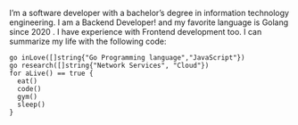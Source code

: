 
I’m a software developer with a bachelor’s degree in information technology engineering.
I am a Backend Developer! and my favorite language is Golang since 2020 . I have experience with Frontend development too. I can summarize my life with the following code:

```golang
go inLove([]string{"Go Programming language","JavaScript"})
go research([]string{"Network Services", "Cloud"})
for aLive() == true {
  eat()
  code()
  gym()
  sleep()
}
```
